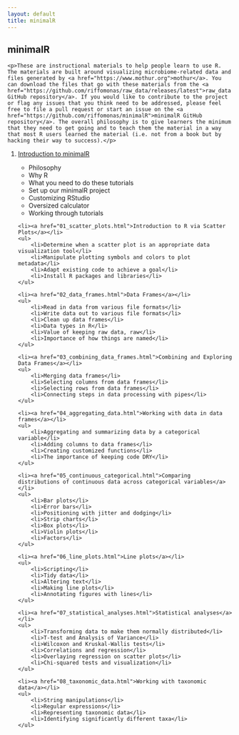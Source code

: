 ```yaml
---
layout: default
title: minimalR
---
```


<div class="index">
	<h2>minimalR</h2>

	<p>These are instructional materials to help people learn to use R. The materials are built around visualizing microbiome-related data and files generated by <a href="https://www.mothur.org">mothur</a>. You can download the files that go with these materials from the <a href="https://github.com/riffomonas/raw_data/releases/latest">raw_data GitHub repository</a>. If you would like to contribute to the project or flag any issues that you think need to be addressed, please feel free to file a pull request or start an issue on the <a href="https://github.com/riffomonas/minimalR">minimalR GitHub repository</a>. The overall philosophy is to give learners the minimum that they need to get going and to teach them the material in a way that most R users learned the material (i.e. not from a book but by hacking their way to success).</p>

<ol>
	<li><a href="00_introduction.html">Introduction to minimalR</a></li>
	<ul>
		<li>Philosophy</li>
		<li>Why R</li>
		<li>What you need to do these tutorials</li>
		<li>Set up our minimalR project</li>
		<li>Customizing RStudio</li>
		<li>Oversized calculator</li>
		<li>Working through tutorials</li>
	</ul>

	<li><a href="01_scatter_plots.html">Introduction to R via Scatter Plots</a></li>
	<ul>
		<li>Determine when a scatter plot is an appropriate data visualization tool</li>
		<li>Manipulate plotting symbols and colors to plot metadata</li>
		<li>Adapt existing code to achieve a goal</li>
		<li>Install R packages and libraries</li>
	</ul>

	<li><a href="02_data_frames.html">Data Frames</a></li>
	<ul>
		<li>Read in data from various file formats</li>
		<li>Write data out to various file formats</li>
		<li>Clean up data frames</li>
		<li>Data types in R</li>
		<li>Value of keeping raw data, raw</li>
		<li>Importance of how things are named</li>
	</ul>

	<li><a href="03_combining_data_frames.html">Combining and Exploring Data Frames</a></li>
	<ul>
		<li>Merging data frames</li>
		<li>Selecting columns from data frames</li>
		<li>Selecting rows from data frames</li>
		<li>Connecting steps in data processing with pipes</li>
	</ul>

	<li><a href="04_aggregating_data.html">Working with data in data frames</a></li>
	<ul>
		<li>Aggregating and summarizing data by a categorical variable</li>
		<li>Adding columns to data frames</li>
		<li>Creating customized functions</li>
		<li>The importance of keeping code DRY</li>
	</ul>

	<li><a href="05_continuous_categorical.html">Comparing distributions of continuous data across categorical variables</a></li>
	<ul>
		<li>Bar plots</li>
		<li>Error bars</li>
		<li>Positioning with jitter and dodging</li>
		<li>Strip charts</li>
		<li>Box plots</li>
		<li>Violin plots</li>
		<li>Factors</li>
	</ul>

	<li><a href="06_line_plots.html">Line plots</a></li>
	<ul>
		<li>Scripting</li>
		<li>Tidy data</li>
		<li>Altering text</li>
		<li>Making line plots</li>
		<li>Annotating figures with lines</li>
	</ul>

	<li><a href="07_statistical_analyses.html">Statistical analyses</a></li>
	<ul>
		<li>Transforming data to make them normally distributed</li>
		<li>T-test and Analysis of Variance</li>
		<li>Wilcoxon and Kruskal-Wallis tests</li>
		<li>Correlations and regression</li>
		<li>Overlaying regression on scatter plots</li>
		<li>Chi-squared tests and visualization</li>
	</ul>

	<li><a href="08_taxonomic_data.html">Working with taxonomic data</a></li>
	<ul>
		<li>String manipulations</li>
		<li>Regular expressions</li>
		<li>Representing taxonomic data</li>
		<li>Identifying significantly different taxa</li>
	</ul>

</ol>

</div>
